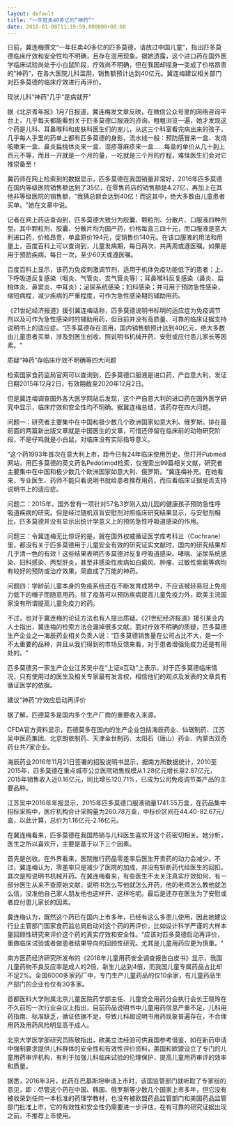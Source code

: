 ```yaml
---
layout: default
title: "一年狂卖40多亿的“神药”"
date: 2018-01-08T11:19:59.000000+08:00
---
```


日前，冀连梅撰文‌‌“一年狂卖40多亿的匹多莫德，请放过中国儿童‌‌”，指出匹多莫德临床疗效和安全性均不明确，且存在滥用现象。据她透露，这个进口药在国外医学临床试验尚处于小白鼠阶段，疗效尚不明确，但在我国却摇身一变成了价格昂贵的‌‌“神药‌‌”，在各大医院儿科滥用，销售额预计达到40亿元。冀连梅建议相关部门对匹多莫德的临床疗效进行再评价。

现状儿科‌‌“神药‌‌”几乎‌‌“是病就开‌‌”

据《北京青年报》1月7日报道，冀连梅发文章反映，在微信公众号里的网络咨询平台上，几乎每天都能看到关于匹多莫德口服液的咨询。粗粗浏览一遍，她才发现这个药是儿科、耳鼻喉科和皮肤科医生们的宠儿，从这三个科室看完病出来的孩子，几乎每人手里的药单上都有匹多莫德的身影，流水线一般：预防感冒来一盒、发烧咳嗽来一盒、鼻炎扁桃体炎来一盒、湿疹荨麻疹来一盒……每盒的单价从几十到上百元不等，而且一开就是一个月的量，一吃就是三个月的疗程，难怪医生们会对它推崇备至！

冀药师在网上检索到的数据显示，匹多莫德在我国销量非常好，2016年匹多莫德在国内等级医院销售额达到了35亿，在零售药店的销售额是4.27亿，再加上在其他非等级医院的销售额，‌‌“我猜总额会达到40亿！而这其中，绝大多数由儿童患者买单。‌‌”她在文章中说。

记者在网上药店查询到，匹多莫德大致分为胶囊、颗粒剂、分散片、口服液四种剂型。其中颗粒剂、胶囊、分散片均为国产药，价格每盒三四十元，而口服液是意大利进口药，价格昂贵，单盒原价194元，促销售价140元。在该口服液的用法和用量上，百度百科上可以查询到，儿童发病期，每日两次，共两周或遵医嘱。如果是用于预防疾病，每日一次，至少60天或遵医嘱。

百度百科上显示，该药为免疫刺激调节剂，适用于机体免疫功能低下的患者；上、下呼吸道反复感染（咽炎、气管炎、支气管炎等）；耳鼻喉科反复感染（鼻炎、扁桃体炎、鼻窦炎、中耳炎）；泌尿系统感染；妇科感染；并可用于预防急性感染，缩短病程，减少疾病的严重程度，可作为急性感染期的辅助用药。

《21世纪经济报道》援引冀连梅话称，匹多莫德说明书标明的适应症为免疫调节剂以及可作为急性感染时的辅助用药，但目前并没有高质量、可靠的临床证据支持说明书上的适应症。‌‌“匹多莫德存在滥用，国内销售额预计达到40亿元，绝大多数由儿童患者买单，涉及到医生创收、照说明书机械开药、安慰或应付患儿家长等因素。‌‌”

质疑‌‌“神药‌‌”存临床疗效不明确等四大问题

检索国家食药监局官网可以查询到，匹多莫德口服液是进口药，产自意大利，发证日期2015年12月2日，有效期截至2020年12月2日。

但是冀连梅调查国外各大医学网站后发现，这个产自意大利的进口药在国外医学研究中显示，临床疗效和安全性均不明确。据冀连梅总结，该药存在四大问题。

问题一：研究者主要集中在中国和极少数几个欧洲国家如意大利、俄罗斯。排在最前面的两篇新出版文章就是中国医生的文章，可惜还停留在临床前的动物研究阶段，不是仔鸡就是小白鼠，对临床没有实际指导意义。

‌‌“这个药1993年首次在意大利上市，距今已有24年临床使用历史。但打开Pubmed网站，用匹多莫德的英文药名Pedotimod检索，仅搜索出99篇相关文献，研究者主要集中在中国和极少数几个欧洲国家如意大利、俄罗斯。‌‌”冀连梅补充。在她看来，专业医生、药师不能只看说明书就给患者推荐用药，而应看临床证据是否支持说明书上的适应症。

问题二：2015年，国外曾有一项针对57名3岁刚入幼儿园的健康孩子预防急性呼吸道疾病的研究。但是经过随机双盲安慰剂对照临床研究结果显示，与安慰剂相比，匹多莫德并没有显示出统计学意义上的预防急性呼吸道感染的作用。

问题三：令冀连梅无比惊讶的是，就在国外权威循证医学库考科兰（Cochrane）里，都没有关于匹多莫德用于儿童安全有效的研究证实文献时，国内的研究结果却几乎清一色的有效！这些结果表明匹多莫德对反复呼吸道感染、哮喘、泌尿系统感染、妇科感染、丙型肝炎，甚至非感染性疾病如白癜风、肿瘤、过敏性紫癜等病均有较好的预防或治疗效果，简直成了万能的神药。

问题四：学龄前儿童本身的免疫系统还在不断发育成熟中，不应该被轻易冠上免疫力低下的帽子而随意用药。除了疫苗可以预防疾病提高儿童免疫力外，欧美主流国家没有所谓提高儿童免疫力的药。

不过，也对于冀连梅的论证方法也有人提出质疑。《21世纪经济报道》援引某业内人士指出，冀连梅的检索方法会漏掉很多文献。面对疗效不明确的质疑，匹多莫德生产企业之一海辰药业相关负责人说：‌‌“匹多莫德销售量在公司占比不大，是一个不太重要的品种，并且从我们得到的市场反馈来看，对于患者增强免疫力还是有用处的。‌‌”

匹多莫德另一家生产企业江苏吴中在‌‌“上证e互动‌‌”上表示，对于匹多莫德临床情况，只有使用过的医生及相关专家最有发言权，相信他们的观点及发表的文章具有循证医学的依据。

建议‌‌“神药‌‌”疗效应启动再评价

据了解，匹德莫多是国内多个生产厂商的重要收入来源。

CFDA官方资料显示，匹德莫多在国内的生产企业包括海辰药业、仙琚制药、江苏吴中医药集团、北京朗依制药、天津金世制药、太阳石（唐山）药业、内蒙古双奇药业共7家企业。

海辰药业2016年11月21日签署的招股说明书显示，据南方所数据统计，2010至2015年，匹多莫德在重点城市公立医院销售规模从1.28亿元增长至2.87亿元，2015年销售收入近0.16亿元，同比增长120.71%，已成为公司免疫调节类产品的主要品种。

江苏吴中2016年年报显示，2015年匹多莫德口服液销量1741.55万盒，在药品集中招标采购中，医疗机构合计采购量为260.78万盒，中标价区间在44.40-82.67元/盒，以此计算，总价为1.16亿元-2.16亿元。

在冀连梅看来，匹多莫德在我国热销与儿科医生喜欢开这个药密切相关。她分析，医生之所以喜欢开，主要是基于以下三个因素。

首先是创收。在外界看来，医院推行药品零差率后医生开贵药的动力会减少。不过，冀连梅认为，零差率只是减少了医院的加成，并没有斩断药代给医生的回扣。其次是照说明书机械开药。在冀连梅看来，有些医生不太关注真实疗效如何，有一部分医生从来不查原始文献，说明书怎么写他就怎么开药，他的老师怎么教他就怎么信，没准他自己家人朋友他也这样开、这样吃呢。最后是还存在医生为了安慰或者应付患儿家长的因素。

冀连梅认为，既然这个药已在国内上市多年，已经有这么多患儿使用，因此她建议行业主管部门国家食药监总局启动对这个药的再评价，比如设计科学严谨的大样本量回顾性研究来评价这个药的真实疗效和安全性。‌‌“应该对匹多莫德启动再评价，重做临床试验或者做患者结果导向的回顾性研究。尤其是儿童用药应更为慎重。‌‌”

南方医药经济研究所发布的《2016年儿童用药安全调查报告白皮书》显示，我国儿童药物不良反应率是成人的2倍，新生儿达到4倍，而我国儿童专属药品占比却不足2%。全国6000多家药厂中，专门生产儿童药品的仅10余家，有儿童药品生产部门的企业也仅有30多家。

首都医科大学附属北京儿童医院药学部主任、儿童安全用药分会执行会长王晓玲在不久前的一次行业会议上指出，目前药品说明书中儿童用药信息严重不足，儿科用药指南、标准缺乏，循证依据不足，导致儿科超说明书用药现象普遍存在，不合理用药及用药风险明显高于成人。

北京大学医学部研究员陈敬指出，欧美立法经验可供我国参考借鉴，如在新药申请中强制要求提供儿科群体的安全性和有效性评价资料，美国和欧盟设立了专门的儿童用药审评机构，有利于加强儿科临床试验的伦理保护，提高儿童用药审评的效率和质量。

据悉，2016年3月，此药在巴基斯坦申请上市时，该国监管部门就听取了专家组的意见，即：尽管这个药在中国、韩国、俄罗斯等少数几个国家上市多年，但它没有被收录到任何一本标准的药理学教材，也没有被欧盟药品监管部门和美国药品监管部门批准上市，它的有效性和安全性仍需要进一步评估，在有可靠的研究证据出现之前，不推荐上市使用。

